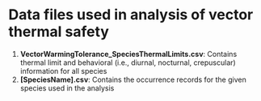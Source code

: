 # Data files used in analysis of vector thermal safety

1. **VectorWarmingTolerance_SpeciesThermalLimits.csv**: Contains thermal limit and behavioral (i.e., diurnal, nocturnal, crepuscular) information for all species
2. **[SpeciesName].csv**: Contains the occurrence records for the given species used in the analysis

